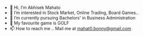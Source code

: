 - 👋 Hi, I’m Abhisek Mahato
- 👀 I’m interested in Stock Market, Online Trading, Board Games..
- 🌱 I’m currently pursuing Bachelors' in Business Administration
- 💞️ My favourite game is GOLF
- 📫 How to reach me .. Mail me at mahat0.bonny@gmail.com
